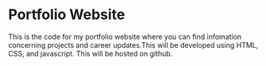 # Portfolio Website
This is the code for my portfolio website where you can find infomation concerning projects and career updates.This will be developed using HTML, CSS, and javascript. This will be hosted on github. 
